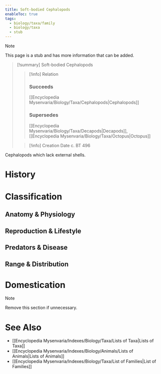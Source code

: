 ```yaml
---
title: Soft-bodied Cephalopods
enableToc: true
tags:
  - biology/taxa/family
  - biology/taxa
  - stub
---
```


> [!note]
> This page is a stub and has more information that can be added.

> [!summary] Soft-bodied Cephalopods
> > [!info] Relation
> > ### Succeeds
> > [[Encyclopedia Mysenvaria/Biology/Taxa/Cephalopods|Cephalopods]]
> > ### Supersedes
> > [[Encyclopedia Mysenvaria/Biology/Taxa/Decapods|Decapods]], [[Encyclopedia Mysenvaria/Biology/Taxa/Octopus|Octopus]]
>
> > [!info] Creation Date
> > c. BT 496

Cephalopods which lack external shells.
# History

# Classification
## Anatomy & Physiology

## Reproduction & Lifestyle

## Predators & Disease

## Range & Distribution

# Domestication

> [!note]
> Remove this section if unnecessary.
# See Also
- [[Encyclopedia Mysenvaria/Indexes/Biology/Taxa/Lists of Taxa|Lists of Taxa]]
- [[Encyclopedia Mysenvaria/Indexes/Biology/Animals/Lists of Animals|Lists of Animals]]
- [[Encyclopedia Mysenvaria/Indexes/Biology/Taxa/List of Families|List of Families]]